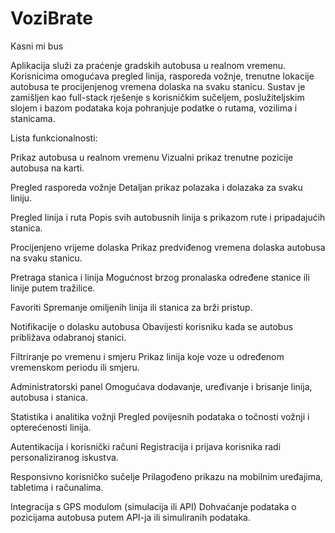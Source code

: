 # VoziBrate
Kasni mi bus

Aplikacija služi za praćenje gradskih autobusa u realnom vremenu. Korisnicima omogućava pregled linija, rasporeda vožnje, trenutne lokacije autobusa te procijenjenog vremena dolaska na svaku stanicu. Sustav je zamišljen kao full-stack rješenje s korisničkim sučeljem, poslužiteljskim slojem i bazom podataka koja pohranjuje podatke o rutama, vozilima i stanicama.



Lista funkcionalnosti:

Prikaz autobusa u realnom vremenu
Vizualni prikaz trenutne pozicije autobusa na karti.

Pregled rasporeda vožnje
Detaljan prikaz polazaka i dolazaka za svaku liniju.

Pregled linija i ruta
Popis svih autobusnih linija s prikazom rute i pripadajućih stanica.

Procijenjeno vrijeme dolaska
Prikaz predviđenog vremena dolaska autobusa na svaku stanicu.

Pretraga stanica i linija
Mogućnost brzog pronalaska određene stanice ili linije putem tražilice.

Favoriti
Spremanje omiljenih linija ili stanica za brži pristup.

Notifikacije o dolasku autobusa
Obavijesti korisniku kada se autobus približava odabranoj stanici.

Filtriranje po vremenu i smjeru
Prikaz linija koje voze u određenom vremenskom periodu ili smjeru.

Administratorski panel
Omogućava dodavanje, uređivanje i brisanje linija, autobusa i stanica.

Statistika i analitika vožnji
Pregled povijesnih podataka o točnosti vožnji i opterećenosti linija.

Autentikacija i korisnički računi
Registracija i prijava korisnika radi personaliziranog iskustva.

Responsivno korisničko sučelje
Prilagođeno prikazu na mobilnim uređajima, tabletima i računalima.

Integracija s GPS modulom (simulacija ili API)
Dohvaćanje podataka o pozicijama autobusa putem API-ja ili simuliranih podataka.
